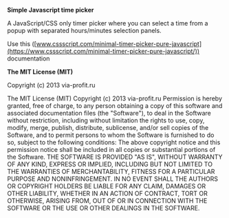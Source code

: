 **Simple Javascript time picker**

A JavaScript/CSS only timer picker where you can select a time from a popup with separated hours/minutes selection panels.

Use this ([www.cssscript.com/minimal-timer-picker-pure-javascript](https://www.cssscript.com/minimal-timer-picker-pure-javascript/)) documentation


**The MIT License (MIT)**

Copyright (c) 2013 via-profit.ru

The MIT License (MIT) Copyright (c) 2013 via-profit.ru
Permission is hereby granted, free of charge, to any person obtaining a copy of this software and associated documentation files (the "Software"), to deal in the Software without restriction, including without limitation the rights to use, copy, modify, merge, publish, distribute, sublicense, and/or sell copies of the Software, and to permit persons to whom the Software is furnished to do so, subject to the following conditions:
The above copyright notice and this permission notice shall be included in all copies or substantial portions of the Software.
THE SOFTWARE IS PROVIDED "AS IS", WITHOUT WARRANTY OF ANY KIND, EXPRESS OR IMPLIED, INCLUDING BUT NOT LIMITED TO THE WARRANTIES OF MERCHANTABILITY, FITNESS FOR A PARTICULAR PURPOSE AND NONINFRINGEMENT. IN NO EVENT SHALL THE AUTHORS OR COPYRIGHT HOLDERS BE LIABLE FOR ANY CLAIM, DAMAGES OR OTHER LIABILITY, WHETHER IN AN ACTION OF CONTRACT, TORT OR OTHERWISE, ARISING FROM, OUT OF OR IN CONNECTION WITH THE SOFTWARE OR THE USE OR OTHER DEALINGS IN THE SOFTWARE.